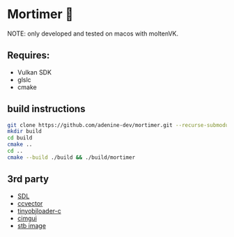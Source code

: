# Mortimer 🐁

NOTE: only developed and tested on macos with moltenVK.

## Requires:

- Vulkan SDK
- glslc
- cmake

## build instructions

```sh
git clone https://github.com/adenine-dev/mortimer.git --recurse-submodules
mkdir build
cd build
cmake ..
cd ..
cmake --build ./build && ./build/mortimer
```

## 3rd party

- [SDL](https://github.com/libsdl-org/SDL)
- [ccvector](https://github.com/jobtalle/ccVector)
- [tinyobjloader-c](https://github.com/syoyo/tinyobjloader-c)
- [cimgui](https://github.com/cimgui/cimgui)
- [stb image](https://github.com/nothings/stb)
